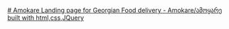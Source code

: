 [# Amokare
Landing page for Georgian Food delivery - Amokare/ამოყარე built with html,css,JQuery
](https://github.com/swoosh1337/Amokare)
